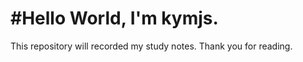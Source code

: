 #Hello World, I'm kymjs.
============
This repository will recorded my study notes. Thank you for reading.<br>
